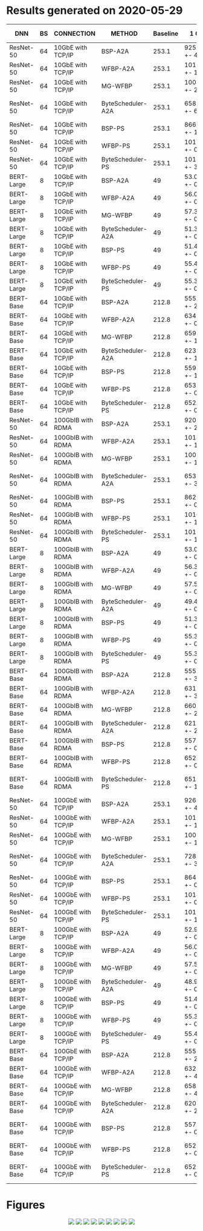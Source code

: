 # Results generated on 2020-05-29

|  DNN | BS | CONNECTION | METHOD | Baseline | 1 GPU | 4 GPUs | 8 GPUs | 16 GPUs | 32 GPUs |
|-------------- | -------------- | -------------- | -------------- | -------------- | -------------- | -------------- | -------------- | -------------- | -------------- | 
| ResNet-50 | 64 | 10GbE with TCP/IP | BSP-A2A | 253.1 | 925.020 +- 4.42 | 1282.280 +- 1.94 | 2485.120 +- 4.27 | 4920.820 +- 4.43 | 
| ResNet-50 | 64 | 10GbE with TCP/IP | WFBP-A2A | 253.1 | 1015.400 +- 1.26 | 1795.740 +- 2.67 | 3146.780 +- 4.72 | 5113.180 +- 14.01 | 
| ResNet-50 | 64 | 10GbE with TCP/IP | MG-WFBP | 253.1 | 1003.180 +- 2.42 | 1980.580 +- 3.20 | 3784.980 +- 7.18 | 6883.600 +- 12.72 | 
| ResNet-50 | 64 | 10GbE with TCP/IP | ByteScheduler-A2A | 253.1 | 658.120 +- 64.81 | 1319.100 +- 56.35 | 2701.520 +- 140.42 | 4754.260 +- 189.83 | 
| ResNet-50 | 64 | 10GbE with TCP/IP | BSP-PS | 253.1 | 866.300 +- 1.29 | 1194.440 +- 8.54 | 2361.270 +- 17.57 | 4376.578 +- 56.81 | 
| ResNet-50 | 64 | 10GbE with TCP/IP | WFBP-PS | 253.1 | 1017.320 +- 0.98 | 2021.440 +- 5.01 | 3811.965 +- 32.44 | 6945.390 +- 48.35 | 
| ResNet-50 | 64 | 10GbE with TCP/IP | ByteScheduler-PS | 253.1 | 1018.400 +- 3.18 | 2025.620 +- 5.36 | 3815.625 +- 22.22 | 6888.995 +- 50.17 | 
| BERT-Large | 8 | 10GbE with TCP/IP | BSP-A2A | 49 | 53.040 +- 0.12 | 28.960 +- 0.08 | 54.300 +- 0.06 | 105.100 +- 0.23 | 
| BERT-Large | 8 | 10GbE with TCP/IP | WFBP-A2A | 49 | 56.040 +- 0.08 | 29.060 +- 0.05 | 53.420 +- 0.07 | 101.960 +- 0.10 | 
| BERT-Large | 8 | 10GbE with TCP/IP | MG-WFBP | 49 | 57.340 +- 0.30 | 30.040 +- 0.05 | 54.260 +- 0.10 | 105.020 +- 0.21 | 
| BERT-Large | 8 | 10GbE with TCP/IP | ByteScheduler-A2A | 49 | 51.320 +- 0.40 | 30.400 +- 0.00 | 56.000 +- 0.00 | 108.800 +- 0.00 | 
| BERT-Large | 8 | 10GbE with TCP/IP | BSP-PS | 49 | 51.420 +- 0.29 | 28.367 +- 0.21 | 59.220 +- 0.55 | 117.957 +- 0.45 | 
| BERT-Large | 8 | 10GbE with TCP/IP | WFBP-PS | 49 | 55.420 +- 0.07 | 29.800 +- 0.17 | 61.315 +- 0.31 | 118.360 +- 1.04 | 
| BERT-Large | 8 | 10GbE with TCP/IP | ByteScheduler-PS | 49 | 55.340 +- 0.14 | 29.310 +- 0.12 | 61.210 +- 1.00 | 116.790 +- 0.80 | 
| BERT-Base | 64 | 10GbE with TCP/IP | BSP-A2A | 212.8 | 555.520 +- 2.22 | 518.940 +- 0.55 | 984.880 +- 1.17 | 1926.640 +- 4.08 | 
| BERT-Base | 64 | 10GbE with TCP/IP | WFBP-A2A | 212.8 | 634.100 +- 0.88 | 582.260 +- 1.63 | 1069.480 +- 1.87 | 2013.380 +- 1.34 | 
| BERT-Base | 64 | 10GbE with TCP/IP | MG-WFBP | 212.8 | 659.060 +- 1.11 | 611.440 +- 1.70 | 1153.180 +- 0.85 | 1925.780 +- 4.03 | 
| BERT-Base | 64 | 10GbE with TCP/IP | ByteScheduler-A2A | 212.8 | 623.380 +- 1.12 | 624.000 +- 0.00 | 1177.400 +- 2.37 | 2259.840 +- 10.59 | 
| BERT-Base | 64 | 10GbE with TCP/IP | BSP-PS | 212.8 | 559.260 +- 1.87 | 505.438 +- 2.93 | 1022.375 +- 10.63 | 2028.020 +- 18.44 | 
| BERT-Base | 64 | 10GbE with TCP/IP | WFBP-PS | 212.8 | 653.500 +- 0.94 | 657.380 +- 23.13 | 1341.115 +- 26.96 | 2546.695 +- 21.35 | 
| BERT-Base | 64 | 10GbE with TCP/IP | ByteScheduler-PS | 212.8 | 652.580 +- 0.69 | 634.720 +- 24.66 | 1343.490 +- 23.15 | 2523.845 +- 16.45 | 
| ResNet-50 | 64 | 100GbIB with RDMA | BSP-A2A | 253.1 | 920.280 +- 2.68 | 1821.200 +- 4.28 | 3602.900 +- 7.03 | 7126.520 +- 15.78 | 
| ResNet-50 | 64 | 100GbIB with RDMA | WFBP-A2A | 253.1 | 1014.280 +- 1.13 | 2017.120 +- 3.96 | 3946.060 +- 11.07 | 7326.560 +- 12.13 | 
| ResNet-50 | 64 | 100GbIB with RDMA | MG-WFBP | 253.1 | 1003.900 +- 1.07 | 2001.720 +- 3.97 | 3987.400 +- 6.04 | 7876.460 +- 14.15 | 
| ResNet-50 | 64 | 100GbIB with RDMA | ByteScheduler-A2A | 253.1 | 653.800 +- 36.46 | 1257.660 +- 116.47 | 2529.140 +- 183.69 | 4766.380 +- 273.59 | 
| ResNet-50 | 64 | 100GbIB with RDMA | BSP-PS | 253.1 | 862.960 +- 0.55 | 1694.900 +- 3.05 | 3353.225 +- 4.81 | 6587.627 +- 51.39 | 
| ResNet-50 | 64 | 100GbIB with RDMA | WFBP-PS | 253.1 | 1010.800 +- 1.83 | 2008.088 +- 3.21 | 3988.670 +- 5.04 | 7977.785 +- 30.28 | 
| ResNet-50 | 64 | 100GbIB with RDMA | ByteScheduler-PS | 253.1 | 1015.820 +- 1.05 | 2018.390 +- 1.93 | 4013.880 +- 6.84 | 7999.830 +- 15.85 | 
| BERT-Large | 8 | 100GbIB with RDMA | BSP-A2A | 49 | 53.080 +- 0.07 | 99.180 +- 0.58 | 191.640 +- 0.85 | 375.220 +- 1.19 | 
| BERT-Large | 8 | 100GbIB with RDMA | WFBP-A2A | 49 | 56.300 +- 0.22 | 101.680 +- 0.17 | 185.420 +- 0.47 | 339.820 +- 0.89 | 
| BERT-Large | 8 | 100GbIB with RDMA | MG-WFBP | 49 | 57.500 +- 0.23 | 106.780 +- 0.32 | 205.780 +- 0.77 | 400.160 +- 1.88 | 
| BERT-Large | 8 | 100GbIB with RDMA | ByteScheduler-A2A | 49 | 49.420 +- 0.25 | 91.267 +- 3.49 | 171.900 +- 0.00 | 326.400 +- 0.00 | 
| BERT-Large | 8 | 100GbIB with RDMA | BSP-PS | 49 | 51.380 +- 0.26 | 88.510 +- 4.50 | 168.215 +- 5.56 | 355.690 +- 8.37 | 
| BERT-Large | 8 | 100GbIB with RDMA | WFBP-PS | 49 | 55.300 +- 0.15 | 89.890 +- 4.69 | 175.735 +- 8.51 | 344.022 +- 29.90 | 
| BERT-Large | 8 | 100GbIB with RDMA | ByteScheduler-PS | 49 | 55.360 +- 0.10 | 85.520 +- 12.64 | 148.090 +- 22.82 | 349.933 +- 24.25 | 
| BERT-Base | 64 | 100GbIB with RDMA | BSP-A2A | 212.8 | 555.700 +- 3.68 | 1082.420 +- 3.89 | 2112.960 +- 13.72 | 4184.380 +- 16.23 | 
| BERT-Base | 64 | 100GbIB with RDMA | WFBP-A2A | 212.8 | 631.800 +- 3.78 | 1195.680 +- 2.29 | 2217.220 +- 6.20 | 4098.680 +- 4.94 | 
| BERT-Base | 64 | 100GbIB with RDMA | MG-WFBP | 212.8 | 660.420 +- 2.29 | 1235.040 +- 8.64 | 2515.300 +- 10.77 | 4940.080 +- 6.85 | 
| BERT-Base | 64 | 100GbIB with RDMA | ByteScheduler-A2A | 212.8 | 621.200 +- 2.91 | 1223.260 +- 4.58 | 2379.575 +- 19.48 | 4521.260 +- 39.68 | 
| BERT-Base | 64 | 100GbIB with RDMA | BSP-PS | 212.8 | 557.920 +- 0.74 | 1040.010 +- 23.68 | 2077.680 +- 12.70 | 4162.205 +- 19.55 | 
| BERT-Base | 64 | 100GbIB with RDMA | WFBP-PS | 212.8 | 652.780 +- 0.55 | 1203.500 +- 15.41 | 2409.280 +- 23.10 | 4899.632 +- 53.75 | 
| BERT-Base | 64 | 100GbIB with RDMA | ByteScheduler-PS | 212.8 | 651.740 +- 1.06 | 1239.580 +- 18.47 | 2403.040 +- 56.11 | 4783.965 +- 106.85 | 
| ResNet-50 | 64 | 100GbE with TCP/IP | BSP-A2A | 253.1 | 926.000 +- 4.03 | 1601.360 +- 24.00 | 3087.160 +- 16.60 | 5744.760 +- 62.88 | 
| ResNet-50 | 64 | 100GbE with TCP/IP | WFBP-A2A | 253.1 | 1015.100 +- 1.56 | 1985.740 +- 2.59 | 3650.740 +- 19.21 | 6141.380 +- 21.40 | 
| ResNet-50 | 64 | 100GbE with TCP/IP | MG-WFBP | 253.1 | 1002.680 +- 1.38 | 1990.680 +- 2.90 | 3945.960 +- 8.87 | 7540.940 +- 64.88 | 
| ResNet-50 | 64 | 100GbE with TCP/IP | ByteScheduler-A2A | 253.1 | 728.520 +- 31.66 | 1344.300 +- 117.34 | 2687.680 +- 168.51 | 5104.060 +- 272.81 | 
| ResNet-50 | 64 | 100GbE with TCP/IP | BSP-PS | 253.1 | 864.140 +- 0.36 | 1191.650 +- 9.31 | 2353.150 +- 26.56 | 4355.977 +- 58.99 | 
| ResNet-50 | 64 | 100GbE with TCP/IP | WFBP-PS | 253.1 | 1014.780 +- 0.47 | 2002.060 +- 29.46 | 3811.350 +- 30.02 | 6933.738 +- 41.83 | 
| ResNet-50 | 64 | 100GbE with TCP/IP | ByteScheduler-PS | 253.1 | 1015.060 +- 1.51 | 2017.660 +- 2.97 | 3996.030 +- 49.68 | 7982.248 +- 42.88 | 
| BERT-Large | 8 | 100GbE with TCP/IP | BSP-A2A | 49 | 52.900 +- 0.25 | 55.800 +- 2.14 | 103.340 +- 3.16 | 187.000 +- 2.42 | 
| BERT-Large | 8 | 100GbE with TCP/IP | WFBP-A2A | 49 | 56.000 +- 0.43 | 54.820 +- 2.29 | 98.980 +- 2.23 | 174.780 +- 4.21 | 
| BERT-Large | 8 | 100GbE with TCP/IP | MG-WFBP | 49 | 57.540 +- 0.21 | 62.020 +- 1.08 | 107.480 +- 4.46 | 191.460 +- 6.33 | 
| BERT-Large | 8 | 100GbE with TCP/IP | ByteScheduler-A2A | 49 | 48.900 +- 0.60 | 56.025 +- 3.33 | 99.500 +- 0.60 | 187.560 +- 1.81 | 
| BERT-Large | 8 | 100GbE with TCP/IP | BSP-PS | 49 | 51.460 +- 0.14 | 27.860 +- 0.37 | 59.185 +- 0.31 | 117.853 +- 0.95 | 
| BERT-Large | 8 | 100GbE with TCP/IP | WFBP-PS | 49 | 55.320 +- 0.17 | 29.610 +- 0.20 | 61.605 +- 0.61 | 116.725 +- 1.48 | 
| BERT-Large | 8 | 100GbE with TCP/IP | ByteScheduler-PS | 49 | 55.400 +- 0.09 | 50.200 +- 2.84 | 151.535 +- 7.46 | 338.123 +- 12.58 | 
| BERT-Base | 64 | 100GbE with TCP/IP | BSP-A2A | 212.8 | 555.360 +- 2.30 | 804.620 +- 21.06 | 1504.620 +- 38.19 | 2815.720 +- 47.12 | 
| BERT-Base | 64 | 100GbE with TCP/IP | WFBP-A2A | 212.8 | 632.580 +- 4.57 | 933.200 +- 29.08 | 1671.620 +- 40.80 | 2987.480 +- 46.72 | 
| BERT-Base | 64 | 100GbE with TCP/IP | MG-WFBP | 212.8 | 658.420 +- 4.08 | 1021.400 +- 9.85 | 1880.280 +- 59.19 | 3540.800 +- 52.34 | 
| BERT-Base | 64 | 100GbE with TCP/IP | ByteScheduler-A2A | 212.8 | 620.600 +- 2.32 | 992.350 +- 28.03 | 1792.620 +- 90.12 | 3303.750 +- 77.65 | 
| BERT-Base | 64 | 100GbE with TCP/IP | BSP-PS | 212.8 | 557.180 +- 0.84 | 748.780 +- 66.49 | 1688.950 +- 21.63 | 3583.770 +- 102.18 | 
| BERT-Base | 64 | 100GbE with TCP/IP | WFBP-PS | 212.8 | 652.460 +- 0.64 | 1020.580 +- 71.00 | 2271.995 +- 51.50 | 4575.775 +- 85.56 | 
| BERT-Base | 64 | 100GbE with TCP/IP | ByteScheduler-PS | 212.8 | 652.800 +- 0.47 | 956.310 +- 32.14 | 2181.550 +- 35.41 | 4516.998 +- 140.77 | 

# Figures
<div align="center">
<img src="./resnet50_64-rdma0.png" align=center/>
<img src="./bert_8-rdma0.png" align=center/>
<img src="./bert_base_64-rdma0.png" align=center/>
<img src="./resnet50_64-rdma1.png" align=center/>
<img src="./bert_8-rdma1.png" align=center/>
<img src="./bert_base_64-rdma1.png" align=center/>
<img src="./resnet50_64-rdma2.png" align=center/>
<img src="./bert_8-rdma2.png" align=center/>
<img src="./bert_base_64-rdma2.png" align=center/>
</div>